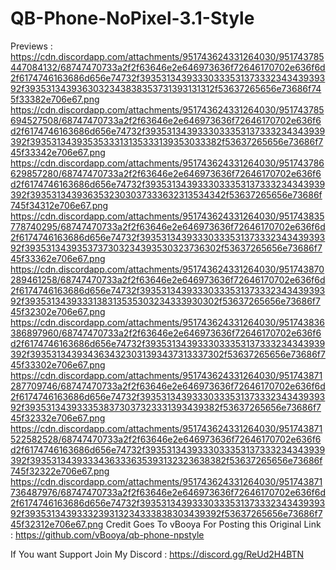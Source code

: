 # QB-Phone-NoPixel-3.1-Style

Previews : 
https://cdn.discordapp.com/attachments/951743624331264030/951743785447084132/68747470733a2f2f63646e2e646973636f72646170702e636f6d2f6174746163686d656e74732f3935313439333033353137333234343939392f3935313439363032343838353731393131312f53637265656e73686f745f33382e706e67.png
https://cdn.discordapp.com/attachments/951743624331264030/951743785694527508/68747470733a2f2f63646e2e646973636f72646170702e636f6d2f6174746163686d656e74732f3935313439333033353137333234343939392f3935313439353533313135333139353033382f53637265656e73686f745f33342e706e67.png
https://cdn.discordapp.com/attachments/951743624331264030/951743786629857280/68747470733a2f2f63646e2e646973636f72646170702e636f6d2f6174746163686d656e74732f3935313439333033353137333234343939392f3935313439363532303037333632313534342f53637265656e73686f745f34312e706e67.png
https://cdn.discordapp.com/attachments/951743624331264030/951743835778740295/68747470733a2f2f63646e2e646973636f72646170702e636f6d2f6174746163686d656e74732f3935313439333033353137333234343939392f3935313439353737303234393530323736302f53637265656e73686f745f33362e706e67.png
https://cdn.discordapp.com/attachments/951743624331264030/951743870289461258/68747470733a2f2f63646e2e646973636f72646170702e636f6d2f6174746163686d656e74732f3935313439333033353137333234343939392f3935313439333138313535303234333930302f53637265656e73686f745f32302e706e67.png
https://cdn.discordapp.com/attachments/951743624331264030/951743836386897960/68747470733a2f2f63646e2e646973636f72646170702e636f6d2f6174746163686d656e74732f3935313439333033353137333234343939392f3935313439343634323031393437313337302f53637265656e73686f745f33302e706e67.png
https://cdn.discordapp.com/attachments/951743624331264030/951743871287709746/68747470733a2f2f63646e2e646973636f72646170702e636f6d2f6174746163686d656e74732f3935313439333033353137333234343939392f3935313439333538373037323331393439382f53637265656e73686f745f32332e706e67.png
https://cdn.discordapp.com/attachments/951743624331264030/951743871522582528/68747470733a2f2f63646e2e646973636f72646170702e636f6d2f6174746163686d656e74732f3935313439333033353137333234343939392f3935313439333436333635393132323638382f53637265656e73686f745f32322e706e67.png
https://cdn.discordapp.com/attachments/951743624331264030/951743871736487976/68747470733a2f2f63646e2e646973636f72646170702e636f6d2f6174746163686d656e74732f3935313439333033353137333234343939392f3935313439333239313234333838303439392f53637265656e73686f745f32312e706e67.png
Credit Goes To vBooya For Posting this 
Original Link : https://github.com/vBooya/qb-phone-npstyle

If You want Support Join My Discord : https://discord.gg/ReUd2H4BTN
